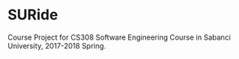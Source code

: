 # SURide
Course Project for CS308 Software Engineering Course in Sabanci University, 2017-2018 Spring.
